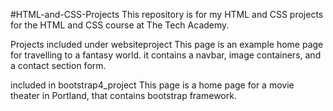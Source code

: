 #HTML-and-CSS-Projects
This repository is for my HTML and CSS projects
for the HTML and CSS course at The Tech Academy.

Projects 
included under websiteproject
This page is an example home page for travelling to a fantasy world.
it contains a navbar, image containers, and a contact section form.

included in bootstrap4_project
This page is a home page for a movie theater in Portland, that contains
bootstrap framework.